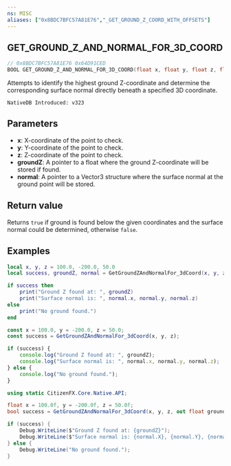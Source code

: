 ```yaml
---
ns: MISC
aliases: ["0x8BDC7BFC57A81E76","_GET_GROUND_Z_COORD_WITH_OFFSETS"]
---
```

## GET_GROUND_Z_AND_NORMAL_FOR_3D_COORD

```c
// 0x8BDC7BFC57A81E76 0x64D91CED
BOOL GET_GROUND_Z_AND_NORMAL_FOR_3D_COORD(float x, float y, float z, float* groundZ, Vector3* normal);
```

Attempts to identify the highest ground Z-coordinate and determine the corresponding surface normal directly beneath a specified 3D coordinate.

```
NativeDB Introduced: v323
```

## Parameters
* **x**: X-coordinate of the point to check.
* **y**: Y-coordinate of the point to check.
* **z**: Z-coordinate of the point to check.
* **groundZ**: A pointer to a float where the ground Z-coordinate will be stored if found.
* **normal**: A pointer to a Vector3 structure where the surface normal at the ground point will be stored.

## Return value
Returns `true` if ground is found below the given coordinates and the surface normal could be determined, otherwise `false`.

## Examples
```lua
local x, y, z = 100.0, -200.0, 50.0
local success, groundZ, normal = GetGroundZAndNormalFor_3dCoord(x, y, z)

if success then
    print("Ground Z found at: ", groundZ)
    print("Surface normal is: ", normal.x, normal.y, normal.z)
else
    print("No ground found.")
end
```

```js
const x = 100.0, y = -200.0, z = 50.0;
const success = GetGroundZAndNormalFor_3dCoord(x, y, z);

if (success) {
    console.log("Ground Z found at: ", groundZ);
    console.log("Surface normal is: ", normal.x, normal.y, normal.z);
} else {
    console.log("No ground found.");
}
```

```csharp
using static CitizenFX.Core.Native.API;

float x = 100.0f, y = -200.0f, z = 50.0f;
bool success = GetGroundZAndNormalFor_3dCoord(x, y, z, out float groundZ, out Vector3 normal);

if (success) {
    Debug.WriteLine($"Ground Z found at: {groundZ}");
    Debug.WriteLine($"Surface normal is: {normal.X}, {normal.Y}, {normal.Z}");
} else {
    Debug.WriteLine("No ground found.");
}
```
